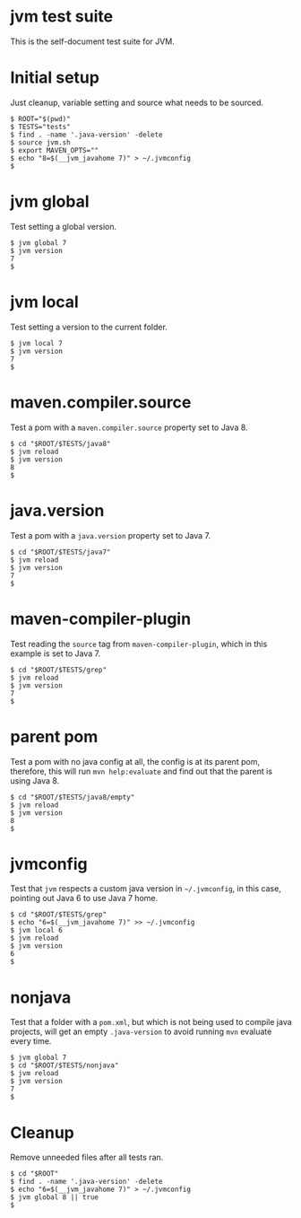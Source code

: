 # jvm test suite

This is the self-document test suite for JVM.

# Initial setup

Just cleanup, variable setting and source what needs to be sourced.

```console
$ ROOT="$(pwd)"
$ TESTS="tests"
$ find . -name '.java-version' -delete
$ source jvm.sh
$ export MAVEN_OPTS=""
$ echo "8=$(__jvm_javahome 7)" > ~/.jvmconfig
$
```

# jvm global

Test setting a global version.

```console
$ jvm global 7
$ jvm version
7
$
```

# jvm local

Test setting a version to the current folder.

```console
$ jvm local 7
$ jvm version
7
$
```

# maven.compiler.source

Test a pom with a `maven.compiler.source` property set to Java 8.

```console
$ cd "$ROOT/$TESTS/java8"
$ jvm reload
$ jvm version
8
$
```

# java.version

Test a pom with a `java.version` property set to Java 7.

```console
$ cd "$ROOT/$TESTS/java7"
$ jvm reload
$ jvm version
7
$
```

# maven-compiler-plugin

Test reading the `source` tag from `maven-compiler-plugin`, which in this
example is set to Java 7.

```console
$ cd "$ROOT/$TESTS/grep"
$ jvm reload
$ jvm version
7
$
```

# parent pom

Test a pom with no java config at all, the config is at its parent pom,
therefore, this will run `mvn help:evaluate` and find out that the parent
is using Java 8.

```console
$ cd "$ROOT/$TESTS/java8/empty"
$ jvm reload
$ jvm version
8
$
```

# jvmconfig

Test that `jvm` respects a custom java version in `~/.jvmconfig`, in this case,
pointing out Java 6 to use Java 7 home.

```console
$ cd "$ROOT/$TESTS/grep"
$ echo "6=$(__jvm_javahome 7)" >> ~/.jvmconfig
$ jvm local 6
$ jvm reload
$ jvm version
6
$
```

# nonjava

Test that a folder with a `pom.xml`, but which is not being used to compile
java projects, will get an empty `.java-version` to avoid running `mvn`
evaluate every time.

```console
$ jvm global 7
$ cd "$ROOT/$TESTS/nonjava"
$ jvm reload
$ jvm version
7
$
```

# Cleanup

Remove unneeded files after all tests ran.

```console
$ cd "$ROOT"
$ find . -name '.java-version' -delete
$ echo "6=$(__jvm_javahome 7)" > ~/.jvmconfig
$ jvm global 8 || true
$
```
